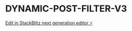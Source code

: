 # DYNAMIC-POST-FILTER-V3

[Edit in StackBlitz next generation editor ⚡️](https://stackblitz.com/~/github.com/udoro/DYNAMIC-POST-FILTER-V3)
